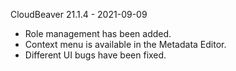 CloudBeaver 21.1.4 - 2021-09-09

-   Role management has been added. 
-   Context menu is available in the Metadata Editor.
-   Different UI bugs have been fixed.